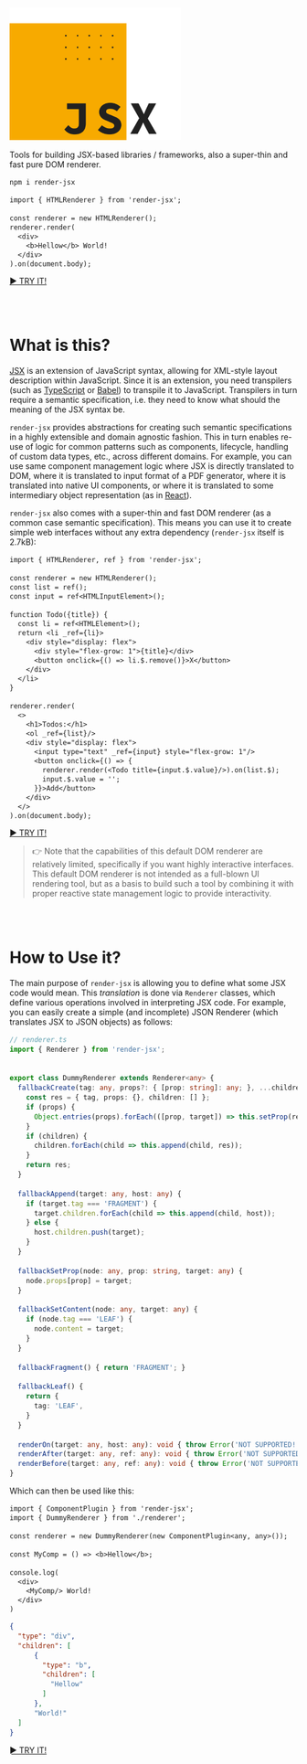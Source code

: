 <img src="/render-jsx-logo.svg" width="300"/>

Tools for building JSX-based libraries / frameworks, also a super-thin and fast pure DOM renderer.

```bash
npm i render-jsx
```

```tsx
import { HTMLRenderer } from 'render-jsx';

const renderer = new HTMLRenderer();
renderer.render(
  <div>
    <b>Hellow</b> World!
  </div>
).on(document.body);
```
[► TRY IT!](https://stackblitz.com/edit/render-jsx-demo)

<br><br>

# What is this?

[JSX](https://reactjs.org/docs/introducing-jsx.html) is an extension of JavaScript syntax, 
allowing for XML-style layout description within JavaScript. Since it is an extension, you need transpilers
(such as [TypeScript](https://www.typescriptlang.org) or [Babel](https://babeljs.io)) to transpile it to JavaScript.
Transpilers in turn require a semantic specification, i.e. they need to know what should the meaning of the JSX syntax be.

`render-jsx` provides abstractions for creating such semantic specifications in a highly extensible and domain agnostic
fashion. This in turn enables re-use of logic for common patterns such as components, lifecycle, handling of custom
data types, etc., across different domains. For example, you can use same component management logic where 
JSX is directly translated to DOM, where it is translated to input format of a PDF generator, where it is
translated into native UI components, or where it is translated to some intermediary object representation 
(as in [React](https://reactjs.org)).

`render-jsx` also comes with a super-thin and fast DOM renderer (as a common case semantic specification). 
This means you can use it to create simple web interfaces without any extra dependency (`render-jsx` itself is 2.7kB):

```tsx
import { HTMLRenderer, ref } from 'render-jsx';

const renderer = new HTMLRenderer();
const list = ref();
const input = ref<HTMLInputElement>();

function Todo({title}) {
  const li = ref<HTMLElement>();
  return <li _ref={li}>
    <div style="display: flex">
      <div style="flex-grow: 1">{title}</div>
      <button onclick={() => li.$.remove()}>X</button>
    </div>
  </li>
}

renderer.render(
  <>
    <h1>Todos:</h1>
    <ol _ref={list}/>
    <div style="display: flex">
      <input type="text" _ref={input} style="flex-grow: 1"/>
      <button onclick={() => {
        renderer.render(<Todo title={input.$.value}/>).on(list.$);
        input.$.value = '';
      }}>Add</button>
    </div>
  </>
).on(document.body);
```
[► TRY IT!](https://stackblitz.com/edit/render-jsx-demo)

> 👉 Note that the capabilities of this default DOM renderer are relatively limited, specifically if you want highly interactive
> interfaces. This default DOM renderer is not intended as a full-blown UI rendering tool, but as a basis to build such a tool
> by combining it with proper reactive state management logic to provide interactivity.

<br><br>

# How to Use it?

The main purpose of `render-jsx` is allowing you to define what some JSX code would mean. This _translation_ is done via `Renderer` classes, which define
various operations involved in interpreting JSX code. For example, you can easily create a simple (and incomplete) JSON Renderer (which translates JSX to JSON objects) as follows:

```ts
// renderer.ts
import { Renderer } from 'render-jsx';


export class DummyRenderer extends Renderer<any> {
  fallbackCreate(tag: any, props?: { [prop: string]: any; }, ...children: any[]) {
    const res = { tag, props: {}, children: [] };
    if (props) {
      Object.entries(props).forEach(([prop, target]) => this.setProp(res, prop, target));
    }
    if (children) {
      children.forEach(child => this.append(child, res));
    }
    return res;
  }

  fallbackAppend(target: any, host: any) {
    if (target.tag === 'FRAGMENT') {
      target.children.forEach(child => this.append(child, host));
    } else {
      host.children.push(target);
    }
  }

  fallbackSetProp(node: any, prop: string, target: any) {
    node.props[prop] = target;
  }

  fallbackSetContent(node: any, target: any) {
    if (node.tag === 'LEAF') {
      node.content = target;
    }
  }

  fallbackFragment() { return 'FRAGMENT'; }

  fallbackLeaf() {
    return {
      tag: 'LEAF',
    }
  }

  renderOn(target: any, host: any): void { throw Error('NOT SUPPORTED!'); }
  renderAfter(target: any, ref: any): void { throw Error('NOT SUPPORTED!'); }
  renderBefore(target: any, ref: any): void { throw Error('NOT SUPPORTED!'); }
}
```

Which can then be used like this:

```tsx
import { ComponentPlugin } from 'render-jsx';
import { DummyRenderer } from './renderer';

const renderer = new DummyRenderer(new ComponentPlugin<any, any>());

const MyComp = () => <b>Hellow</b>;

console.log(
  <div>
    <MyComp/> World!
  </div>
)
```
```json
{
  "type": "div",
  "children": [
      {
        "type": "b",
        "children": [
          "Hellow"
        ]
      },
      "World!"
  ]
}
```
[► TRY IT!](https://stackblitz.com/edit/render-jsx-demo2)

